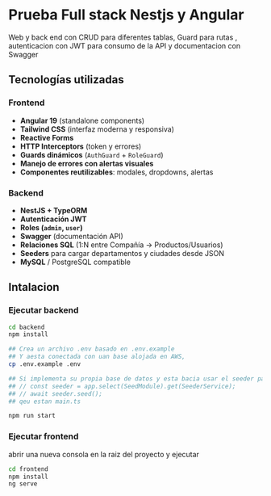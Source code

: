 # Prueba Full stack Nestjs y Angular

Web y back end con CRUD para diferentes tablas, Guard para rutas , autenticacion con JWT para consumo de la API y documentacion con Swagger

## Tecnologías utilizadas

### Frontend

- **Angular 19** (standalone components)
- **Tailwind CSS** (interfaz moderna y responsiva)
- **Reactive Forms**
- **HTTP Interceptors** (token y errores)
- **Guards dinámicos** (`AuthGuard` + `RoleGuard`)
- **Manejo de errores con alertas visuales**
- **Componentes reutilizables**: modales, dropdowns, alertas

### Backend

- **NestJS + TypeORM**
- **Autenticación JWT**
- **Roles (`admin`, `user`)**
- **Swagger** (documentación API)
- **Relaciones SQL** (1:N entre Compañía → Productos/Usuarios)
- **Seeders** para cargar departamentos y ciudades desde JSON
- **MySQL** / PostgreSQL compatible


## Intalacion

### Ejecutar backend


```bash
cd backend
npm install

## Crea un archivo .env basado en .env.example
## Y aesta conectada con uan base alojada en AWS,
cp .env.example .env 

## Si implementa su propia base de datos y esta bacia usar el seeder para los datos iniciales, descometa las lineas 
## // const seeder = app.select(SeedModule).get(SeederService);
## // await seeder.seed();
## qeu estan main.ts

npm run start
```

###  Ejecutar frontend

abrir una nueva consola en la raiz del proyecto y ejecutar

```bash
cd frontend
npm install
ng serve
```


